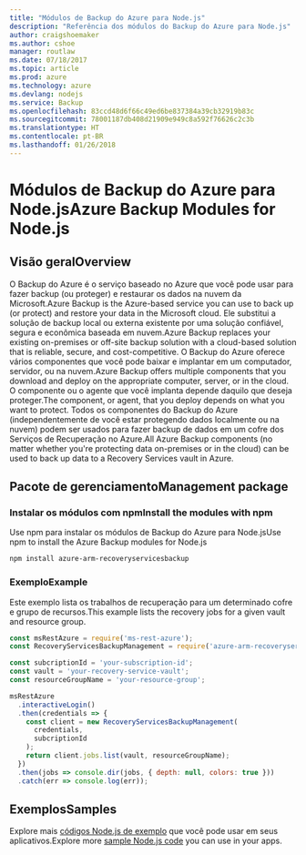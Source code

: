 ```yaml
---
title: "Módulos de Backup do Azure para Node.js"
description: "Referência dos módulos do Backup do Azure para Node.js"
author: craigshoemaker
ms.author: cshoe
manager: routlaw
ms.date: 07/18/2017
ms.topic: article
ms.prod: azure
ms.technology: azure
ms.devlang: nodejs
ms.service: Backup
ms.openlocfilehash: 83ccd48d6f66c49ed6be837384a39cb32919b83c
ms.sourcegitcommit: 78001187db408d21909e949c8a592f76626c2c3b
ms.translationtype: HT
ms.contentlocale: pt-BR
ms.lasthandoff: 01/26/2018
---
```

# <a name="azure-backup-modules-for-nodejs"></a><span data-ttu-id="3113b-103">Módulos de Backup do Azure para Node.js</span><span class="sxs-lookup"><span data-stu-id="3113b-103">Azure Backup Modules for Node.js</span></span>

## <a name="overview"></a><span data-ttu-id="3113b-104">Visão geral</span><span class="sxs-lookup"><span data-stu-id="3113b-104">Overview</span></span>

<span data-ttu-id="3113b-105">O Backup do Azure é o serviço baseado no Azure que você pode usar para fazer backup (ou proteger) e restaurar os dados na nuvem da Microsoft.</span><span class="sxs-lookup"><span data-stu-id="3113b-105">Azure Backup is the Azure-based service you can use to back up (or protect) and restore your data in the Microsoft cloud.</span></span> <span data-ttu-id="3113b-106">Ele substitui a solução de backup local ou externa existente por uma solução confiável, segura e econômica baseada em nuvem.</span><span class="sxs-lookup"><span data-stu-id="3113b-106">Azure Backup replaces your existing on-premises or off-site backup solution with a cloud-based solution that is reliable, secure, and cost-competitive.</span></span> <span data-ttu-id="3113b-107">O Backup do Azure oferece vários componentes que você pode baixar e implantar em um computador, servidor, ou na nuvem.</span><span class="sxs-lookup"><span data-stu-id="3113b-107">Azure Backup offers multiple components that you download and deploy on the appropriate computer, server, or in the cloud.</span></span> <span data-ttu-id="3113b-108">O componente ou o agente que você implanta depende daquilo que deseja proteger.</span><span class="sxs-lookup"><span data-stu-id="3113b-108">The component, or agent, that you deploy depends on what you want to protect.</span></span> <span data-ttu-id="3113b-109">Todos os componentes do Backup do Azure (independentemente de você estar protegendo dados localmente ou na nuvem) podem ser usados para fazer backup de dados em um cofre dos Serviços de Recuperação no Azure.</span><span class="sxs-lookup"><span data-stu-id="3113b-109">All Azure Backup components (no matter whether you're protecting data on-premises or in the cloud) can be used to back up data to a Recovery Services vault in Azure.</span></span> 

## <a name="management-package"></a><span data-ttu-id="3113b-110">Pacote de gerenciamento</span><span class="sxs-lookup"><span data-stu-id="3113b-110">Management package</span></span>

### <a name="install-the-modules-with-npm"></a><span data-ttu-id="3113b-111">Instalar os módulos com npm</span><span class="sxs-lookup"><span data-stu-id="3113b-111">Install the modules with npm</span></span>

<span data-ttu-id="3113b-112">Use npm para instalar os módulos de Backup do Azure para Node.js</span><span class="sxs-lookup"><span data-stu-id="3113b-112">Use npm to install the Azure Backup modules for Node.js</span></span>

```bash
npm install azure-arm-recoveryservicesbackup
```

### <a name="example"></a><span data-ttu-id="3113b-113">Exemplo</span><span class="sxs-lookup"><span data-stu-id="3113b-113">Example</span></span>

<span data-ttu-id="3113b-114">Este exemplo lista os trabalhos de recuperação para um determinado cofre e grupo de recursos.</span><span class="sxs-lookup"><span data-stu-id="3113b-114">This example lists the recovery jobs for a given vault and resource group.</span></span>

```javascript
const msRestAzure = require('ms-rest-azure');
const RecoveryServicesBackupManagement = require('azure-arm-recoveryservicesbackup');

const subcriptionId = 'your-subscription-id';
const vault = 'your-recovery-service-vault';
const resourceGroupName = 'your-resource-group';

msRestAzure
  .interactiveLogin()
  .then(credentials => {
    const client = new RecoveryServicesBackupManagement(
      credentials,
      subcriptionId
    );
    return client.jobs.list(vault, resourceGroupName);
  })
  .then(jobs => console.dir(jobs, { depth: null, colors: true }))
  .catch(err => console.log(err));
```

## <a name="samples"></a><span data-ttu-id="3113b-115">Exemplos</span><span class="sxs-lookup"><span data-stu-id="3113b-115">Samples</span></span>

<span data-ttu-id="3113b-116">Explore mais [códigos Node.js de exemplo](https://azure.microsoft.com/resources/samples/?platform=nodejs) que você pode usar em seus aplicativos.</span><span class="sxs-lookup"><span data-stu-id="3113b-116">Explore more [sample Node.js code](https://azure.microsoft.com/resources/samples/?platform=nodejs) you can use in your apps.</span></span>
